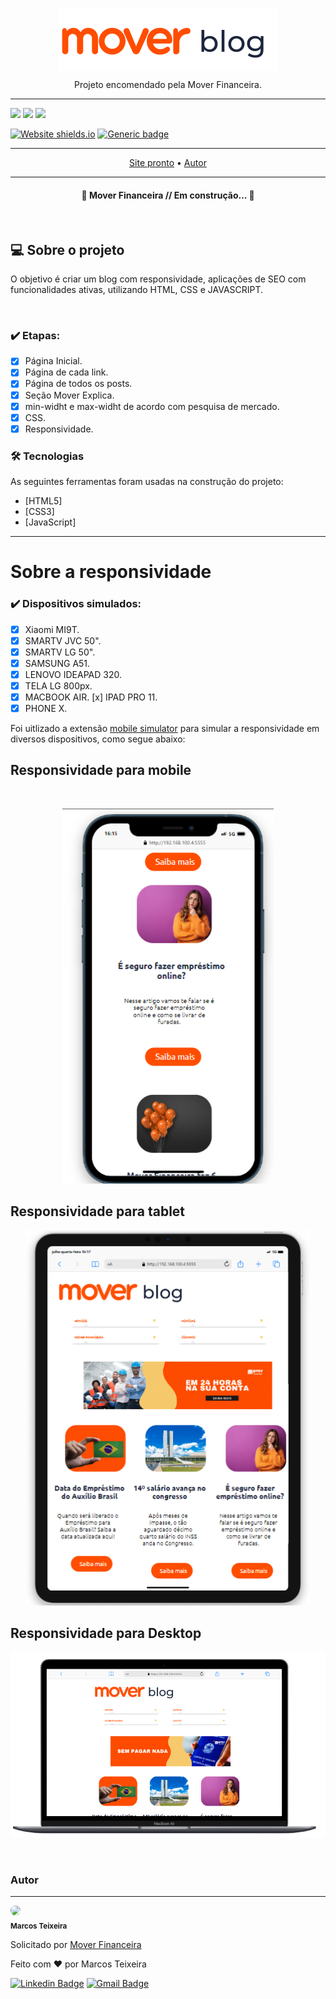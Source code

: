 <p align="center">
<img align="center" src="pics\Header Blog.png"></p>

<p align="center">Projeto encomendado pela Mover Financeira.</p>
<hr>

<img src="https://img.shields.io/github/issues/marcos-px/projeto-dindin">
<img src="https://img.shields.io/github/forks/marcos-px/projeto-dindin">
<img src="https://img.shields.io/github/stars/marcos-px/projeto-dindin">
<br>

[![Website shields.io](https://img.shields.io/website-up-down-green-red/http/shields.io.svg)](http://shields.io/)
[![Generic badge](https://img.shields.io/badge/mover-financeira-orange.svg)](https://shields.io/)

<hr>

<p align="center">
 <a href="http://moverfinanceira.com.br/blog">Site pronto</a> •
 <a href="https://marcos-px.github.io/portfolio/">Autor</a>
</p>
<hr>

<h4 align="center"> 
	🚧  Mover Financeira // Em construção...  🚧
</h4>
<br>


<h2>💻 Sobre o projeto</h2>
<p>O objetivo é criar um blog com responsividade, aplicações de SEO com funcionalidades ativas, utilizando HTML, CSS e JAVASCRIPT.</p>

<br>

### ✔️ Etapas:

- [x] Página Inicial.
- [x] Página de cada link.
- [x] Página de todos os posts.
- [x] Seção Mover Explica.
- [x] min-widht e max-widht de acordo com pesquisa de mercado.
- [x] CSS.
- [x] Responsividade.

### 🛠 Tecnologias

As seguintes ferramentas foram usadas na construção do projeto:

- [HTML5]
- [CSS3]
- [JavaScript]


<hr>

<h1>Sobre a responsividade</h1>

### ✔️ Dispositivos simulados:

- [x] Xiaomi MI9T.
- [x] SMARTV JVC 50".
- [x] SMARTV LG 50".
- [x] SAMSUNG A51.
- [x] LENOVO IDEAPAD 320.
- [x] TELA LG 800px.
- [x] MACBOOK AIR.
  [x] IPAD PRO 11.
- [x] PHONE X.

<span>Foi uitlizado a extensão <a href="https://chrome.google.com/webstore/detail/mobile-simulator-responsi/ckejmhbmlajgoklhgbapkiccekfoccmk">mobile simulator</a> para simular a responsividade em diversos dispositivos, como segue abaixo:</span>
<br>

<h2>Responsividade para mobile </h2>
<br>
<p align="center">
<img height="600px" src="pics\readme\celular.png" widht="400px"></p>

<h2>Responsividade para tablet</h2>
<p align="center">
<img height="600px" src="pics\readme\tablet.png"></p>

<h2>Responsividade para Desktop</h2>
<p align="center">
<img src="pics\readme\notebook.png" widht="400px"></p>



<br>



### Autor
---

<p>
 <img style="border-radius: 50%;" src="https://avatars.githubusercontent.com/u/105946388?s=96&v=4" width="100px;"/>
 <br />
 <sub><b>Marcos Teixeira</b></sub></p>
 <p>Solicitado por <a href="https://moverfinanceira.com.br">Mover Financeira</a></p>


Feito com ❤️ por Marcos Teixeira

[![Linkedin Badge](https://img.shields.io/badge/-Marcos-blue?style=flat-square&logo=Linkedin&logoColor=white&link=https://www.linkedin.com/in/marcos-teixeira-jr2022/)](https://www.linkedin.com/in/marcos-teixeira-jr2022/) 
[![Gmail Badge](https://img.shields.io/badge/-marcxstx@gmail.com-c14438?style=flat-square&logo=Gmail&logoColor=white&link=mailto:marcxstx@gmail.com)](mailto:marcxstx@gmail.com)


